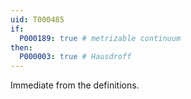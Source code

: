 ```yaml
---
uid: T000485
if:
  P000189: true # metrizable continuum
then:
  P000003: true # Hausdroff
---
```


Immediate from the definitions.
